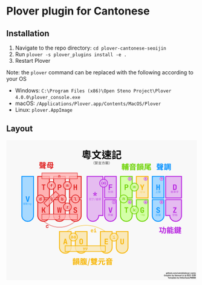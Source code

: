 # Plover plugin for Cantonese

## Installation
1. Navigate to the repo directory: `cd plover-cantonese-seoijin`
2. Run `plover -s plover_plugins install -e .`
3. Restart Plover

Note: the `plover` command can be replaced with the following according to your OS
* Windows: `C:\Program Files (x86)\Open Steno Project\Plover 4.0.0\plover_console.exe`
* macOS: `/Applications/Plover.app/Contents/MacOS/Plover`
* Linux: `plover.AppImage`

## Layout
![Plover Cantonese layout](layout.png)


